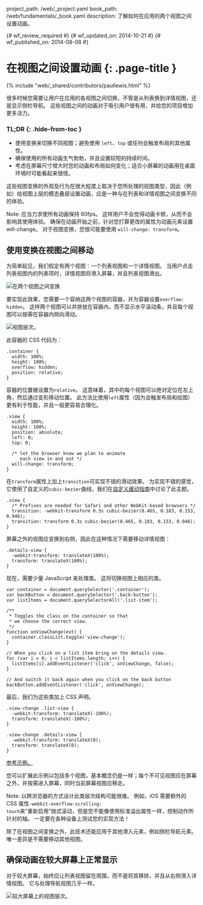 project_path: /web/_project.yaml
book_path: /web/fundamentals/_book.yaml
description: 了解如何在应用的两个视图之间设置动画。

{# wf_review_required #}
{# wf_updated_on: 2014-10-21 #}
{# wf_published_on: 2014-08-08 #}

# 在视图之间设置动画 {: .page-title }

{% include "web/_shared/contributors/paullewis.html" %}


很多时候您需要让用户在应用的各视图之间切换，不管是从列表换到详情视图，还是显示侧栏导航。 这些视图之间的动画对于吸引用户很有用，并给您的项目增加更多活力。

### TL;DR {: .hide-from-toc }
- 使用变换来切换不同视图；避免使用 `left`、`top` 或任何会触发布局的其他属性。
- 确保使用的所有动画生气勃勃，并且设置较短的持续时间。
- 考虑在屏幕尺寸增大时您的动画和布局如何变化；适合小屏幕的动画用在桌面环境时可能看起来很怪。


这些视图变换的外观及行为在很大程度上取决于您所处理的视图类型，因此（例如）给视图上层的模态叠层设置动画，应是一种与在列表和详情视图之间变换不同的体验。

Note: 应当力求使所有动画保持 60fps。 这样用户不会觉得动画卡顿，从而不会影响其使用体验。 确保在动画开始之前，针对您打算更改的属性为动画元素设置 will-change。 对于视图变换，您很可能要使用 <code>will-change: transform</code>。

## 使用变换在视图之间移动

为简单起见，我们假定有两个视图：一个列表视图和一个详情视图。 当用户点击列表视图内的列表项时，详情视图将滑入屏幕，并且列表视图滑出。

<img src="imgs/gifs/view-translate.gif" alt="在两个视图之间变换" />

要实现此效果，您需要一个容纳这两个视图的容器，并为容器设置`overflow: hidden`。 这样两个视图可以并排放在容器内，而不显示水平滚动条，并且每个视图可以按需在容器内侧向滑动。

<img src="imgs/container-two-views.svg" alt="视图层次。" />

此容器的 CSS 代码为：


    .container {
      width: 100%;
      height: 100%;
      overflow: hidden;
      position: relative;
    }
    

容器的位置被设置为`relative`。 这意味着，其中的每个视图可以绝对定位在左上角，然后通过变形移动位置。 此方法比使用`left`属性（因为会触发布局和绘图）更有利于性能，并且一般更容易合理化。


    .view {
      width: 100%;
      height: 100%;
      position: absolute;
      left: 0;
      top: 0;
    
      /* let the browser know we plan to animate
         each view in and out */
      will-change: transform;
    }
    

在`transform`属性上加上`transition`可实现不错的滑动效果。 为实现不错的感觉，它使用了自定义的`cubic-bezier`曲线，我们在[自定义缓动指南](custom-easing.html)中讨论了此主题。


    .view {
      /* Prefixes are needed for Safari and other WebKit-based browsers */
      transition: -webkit-transform 0.3s cubic-bezier(0.465, 0.183, 0.153, 0.946);
      transition: transform 0.3s cubic-bezier(0.465, 0.183, 0.153, 0.946);
    }
    

屏幕之外的视图应变换到右侧，因此在这种情况下需要移动详情视图：


    .details-view {
      -webkit-transform: translateX(100%);
      transform: translateX(100%);
    }
    

现在，需要少量 JavaScript 来处理类。 这将切换视图上相应的类。


    var container = document.querySelector('.container');
    var backButton = document.querySelector('.back-button');
    var listItems = document.querySelectorAll('.list-item');
    
    /**
     * Toggles the class on the container so that
     * we choose the correct view.
     */
    function onViewChange(evt) {
      container.classList.toggle('view-change');
    }
    
    // When you click on a list item bring on the details view.
    for (var i = 0; i < listItems.length; i++) {
      listItems[i].addEventListener('click', onViewChange, false);
    }
    
    // And switch it back again when you click on the back button
    backButton.addEventListener('click', onViewChange);
    

最后，我们为这些类加上 CSS 声明。


    .view-change .list-view {
      -webkit-transform: translateX(-100%);
      transform: translateX(-100%);
    }
    
    .view-change .details-view {
      -webkit-transform: translateX(0);
      transform: translateX(0);
    }
    

<a href="https://googlesamples.github.io/web-fundamentals/samples/../fundamentals/design-and-ui/animations/inter-view-animation.html">参考示例。</a>

您可以扩展此示例以包括多个视图，基本概念仍是一样；每个不可见视图应在屏幕之外，并按需进入屏幕，同时当前屏幕视图应移走。

Note: 以跨浏览器的方式设计此类层次结构可能很难。 例如，iOS 需要额外的 CSS 属性<code>-webkit-overflow-scrolling: touch</code>来“重新启用”抛式滚动，但是您不能像使用标准溢出属性一样，控制动作所针对的轴。 一定要在各种设备上测试您的实现方法！

除了在视图之间变换之外，此技术还能应用于其他滑入元素，例如侧栏导航元素。 唯一差异是不需要移动其他视图。

## 确保动画在较大屏幕上正常显示

对于较大屏幕，始终应让列表视图留在周围，而不是将其移除，并且从右侧滑入详情视图。 它与处理导航视图几乎一样。

<img src="imgs/container-two-views-ls.svg" alt="较大屏幕上的视图层次。" />


